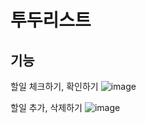 # 투두리스트

## 기능


할일 체크하기, 확인하기
![image](https://github.com/hurhyeon/second_project/assets/90999300/9997d68c-b84f-4612-805e-9594d99940e9)

할일 추가, 삭제하기
![image](https://github.com/hurhyeon/second_project/assets/90999300/ac6a43e2-f814-43f8-a7ed-dd37e3d0affc)

